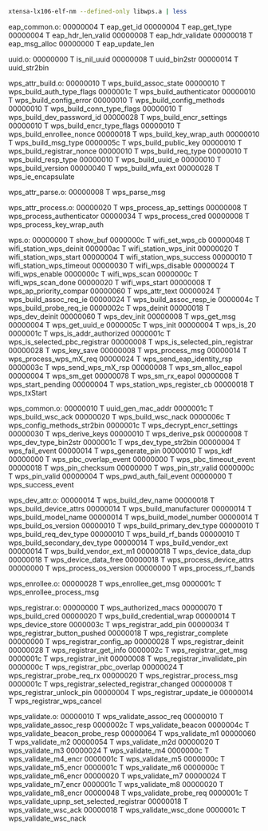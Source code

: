 ```sh
xtensa-lx106-elf-nm --defined-only libwps.a | less
```

eap_common.o:
00000004 T eap_get_id
00000004 T eap_get_type
00000004 T eap_hdr_len_valid
00000008 T eap_hdr_validate
00000018 T eap_msg_alloc
00000000 T eap_update_len

uuid.o:
00000000 T is_nil_uuid
00000008 T uuid_bin2str
00000014 T uuid_str2bin

wps_attr_build.o:
00000010 T wps_build_assoc_state
00000010 T wps_build_auth_type_flags
0000001c T wps_build_authenticator
00000010 T wps_build_config_error
00000010 T wps_build_config_methods
00000010 T wps_build_conn_type_flags
00000010 T wps_build_dev_password_id
00000028 T wps_build_encr_settings
00000010 T wps_build_encr_type_flags
00000010 T wps_build_enrollee_nonce
00000018 T wps_build_key_wrap_auth
00000010 T wps_build_msg_type
0000005c T wps_build_public_key
00000010 T wps_build_registrar_nonce
00000010 T wps_build_req_type
00000010 T wps_build_resp_type
00000010 T wps_build_uuid_e
00000010 T wps_build_version
00000040 T wps_build_wfa_ext
00000028 T wps_ie_encapsulate

wps_attr_parse.o:
00000008 T wps_parse_msg

wps_attr_process.o:
00000020 T wps_process_ap_settings
00000008 T wps_process_authenticator
00000034 T wps_process_cred
00000008 T wps_process_key_wrap_auth

wps.o:
00000000 T show_buf
0000000c T wifi_set_wps_cb
00000048 T wifi_station_wps_deinit
000000ac T wifi_station_wps_init
00000020 T wifi_station_wps_start
00000004 T wifi_station_wps_success
00000010 T wifi_station_wps_timeout
00000030 T wifi_wps_disable
00000024 T wifi_wps_enable
0000000c T wifi_wps_scan
0000000c T wifi_wps_scan_done
00000020 T wifi_wps_start
00000008 T wps_ap_priority_compar
00000060 T wps_attr_text
00000024 T wps_build_assoc_req_ie
00000024 T wps_build_assoc_resp_ie
0000004c T wps_build_probe_req_ie
0000002c T wps_deinit
00000018 T wps_dev_deinit
00000060 T wps_dev_init
00000008 T wps_get_msg
00000004 T wps_get_uuid_e
0000005c T wps_init
00000004 T wps_is_20
0000001c T wps_is_addr_authorized
0000001c T wps_is_selected_pbc_registrar
00000008 T wps_is_selected_pin_registrar
00000028 T wps_key_save
00000008 T wps_process_msg
00000014 T wps_process_wps_mX_req
00000024 T wps_send_eap_identity_rsp
0000003c T wps_send_wps_mX_rsp
00000008 T wps_sm_alloc_eapol
00000004 T wps_sm_get
00000078 T wps_sm_rx_eapol
00000008 T wps_start_pending
00000004 T wps_station_wps_register_cb
00000018 T wps_txStart

wps_common.o:
00000010 T uuid_gen_mac_addr
0000001c T wps_build_wsc_ack
00000020 T wps_build_wsc_nack
0000006c T wps_config_methods_str2bin
0000001c T wps_decrypt_encr_settings
00000030 T wps_derive_keys
00000010 T wps_derive_psk
00000008 T wps_dev_type_bin2str
0000001c T wps_dev_type_str2bin
00000004 T wps_fail_event
00000014 T wps_generate_pin
00000010 T wps_kdf
00000000 T wps_pbc_overlap_event
00000000 T wps_pbc_timeout_event
00000018 T wps_pin_checksum
00000000 T wps_pin_str_valid
0000000c T wps_pin_valid
00000004 T wps_pwd_auth_fail_event
00000000 T wps_success_event

wps_dev_attr.o:
00000014 T wps_build_dev_name
00000018 T wps_build_device_attrs
00000014 T wps_build_manufacturer
00000014 T wps_build_model_name
00000014 T wps_build_model_number
00000014 T wps_build_os_version
00000010 T wps_build_primary_dev_type
00000010 T wps_build_req_dev_type
00000010 T wps_build_rf_bands
00000010 T wps_build_secondary_dev_type
00000014 T wps_build_vendor_ext
00000014 T wps_build_vendor_ext_m1
00000018 T wps_device_data_dup
00000018 T wps_device_data_free
00000018 T wps_process_device_attrs
00000000 T wps_process_os_version
00000000 T wps_process_rf_bands

wps_enrollee.o:
00000028 T wps_enrollee_get_msg
0000001c T wps_enrollee_process_msg

wps_registrar.o:
00000000 T wps_authorized_macs
00000070 T wps_build_cred
00000020 T wps_build_credential_wrap
00000014 T wps_device_store
0000003c T wps_registrar_add_pin
00000034 T wps_registrar_button_pushed
00000018 T wps_registrar_complete
00000000 T wps_registrar_config_ap
00000028 T wps_registrar_deinit
00000028 T wps_registrar_get_info
0000002c T wps_registrar_get_msg
0000001c T wps_registrar_init
00000008 T wps_registrar_invalidate_pin
0000000c T wps_registrar_pbc_overlap
00000024 T wps_registrar_probe_req_rx
00000020 T wps_registrar_process_msg
0000001c T wps_registrar_selected_registrar_changed
00000008 T wps_registrar_unlock_pin
00000004 T wps_registrar_update_ie
00000014 T wps_registrar_wps_cancel

wps_validate.o:
00000010 T wps_validate_assoc_req
00000010 T wps_validate_assoc_resp
0000002c T wps_validate_beacon
0000004c T wps_validate_beacon_probe_resp
00000064 T wps_validate_m1
00000060 T wps_validate_m2
00000054 T wps_validate_m2d
00000020 T wps_validate_m3
00000024 T wps_validate_m4
0000000c T wps_validate_m4_encr
0000001c T wps_validate_m5
0000000c T wps_validate_m5_encr
0000001c T wps_validate_m6
0000000c T wps_validate_m6_encr
00000020 T wps_validate_m7
00000024 T wps_validate_m7_encr
0000001c T wps_validate_m8
00000020 T wps_validate_m8_encr
00000048 T wps_validate_probe_req
0000001c T wps_validate_upnp_set_selected_registrar
00000018 T wps_validate_wsc_ack
00000018 T wps_validate_wsc_done
0000001c T wps_validate_wsc_nack
